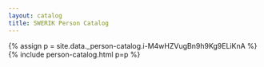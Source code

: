 ```yaml
---
layout: catalog
title: SWERIK Person Catalog
---
```

{% assign p = site.data._person-catalog.i-M4wHZVugBn9h9Kg9ELiKnA %}
{% include person-catalog.html p=p %}

